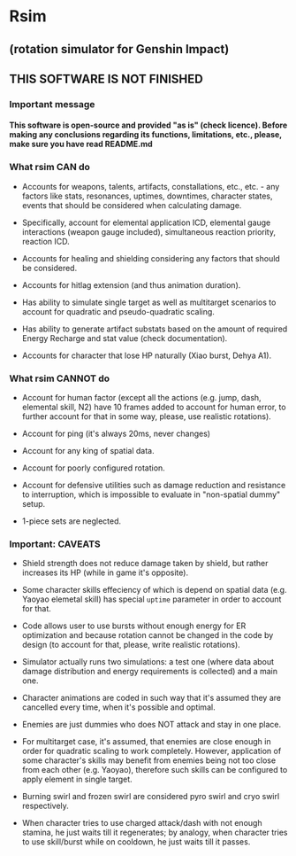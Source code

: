 # Rsim

## (rotation simulator for Genshin Impact)

## THIS SOFTWARE IS NOT FINISHED

### Important message

#### This software is open-source and provided "as is" (check licence). Before making any conclusions regarding its functions, limitations, etc., please, make sure you have read README.md

### What rsim CAN do

- Accounts for weapons, talents, artifacts, constallations, etc., etc. - any factors like stats, resonances, uptimes, downtimes, character states, events that should be considered when calculating damage.

- Specifically, account for elemental application ICD, elemental gauge interactions (weapon gauge included), simultaneous reaction priority, reaction ICD.

- Accounts for healing and shielding considering any factors that should be considered.

- Accounts for hitlag extension (and thus animation duration).

- Has ability to simulate single target as well as multitarget scenarios to account for quadratic and pseudo-quadratic scaling.

- Has ability to generate artifact substats based on the amount of required Energy Recharge and stat value (check documentation).

- Accounts for character that lose HP naturally (Xiao burst, Dehya A1).

### What rsim CANNOT do

- Account for human factor (except all the actions (e.g. jump, dash, elemental skill, N2) have 10 frames added to account for human error, to further account for that in some way, please, use realistic rotations).

- Account for ping (it's always 20ms, never changes)

- Account for any king of spatial data.

- Account for poorly configured rotation.

- Account for defensive utilities such as damage reduction and resistance to interruption, which is impossible to evaluate in "non-spatial dummy" setup.

- 1-piece sets are neglected.

### Important: CAVEATS

- Shield strength does not reduce damage taken by shield, but rather increases its HP (while in game it's opposite).

- Some character skills effeciency of which is depend on spatial data (e.g. Yaoyao elemetal skill) has special `uptime` parameter in order to account for that.

- Code allows user to use bursts without enough energy for ER optimization and because rotation cannot be changed in the code by design (to account for that, please, write realistic rotations).

- Simulator actually runs two simulations: a test one (where data about damage distribution and energy requirements is collected) and a main one.

- Character animations are coded in such way that it's assumed they are cancelled every time, when it's possible and optimal.

- Enemies are just dummies who does NOT attack and stay in one place.

- For multitarget case, it's assumed, that enemies are close enough in order for quadratic scaling to work completely. However, application of some character's skills may benefit from enemies being not too close from each other (e.g. Yaoyao), therefore such skills can be configured to apply element in single target.

- Burning swirl and frozen swirl are considered pyro swirl and cryo swirl respectively.

- When character tries to use charged attack/dash with not enough stamina, he just waits till it regenerates; by analogy, when character tries to use skill/burst while on cooldown, he just waits till it passes.
